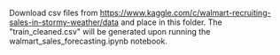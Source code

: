 ﻿Download csv files from https://www.kaggle.com/c/walmart-recruiting-sales-in-stormy-weather/data and place in this folder. The "train_cleaned.csv" will be generated upon running the walmart_sales_forecasting.ipynb notebook.

